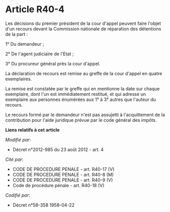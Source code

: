 # Article R40-4

Les décisions du premier président de la cour d'appel peuvent faire l'objet d'un recours devant la Commission nationale de
réparation des détentions de la part : 

1° Du demandeur ; 

2° De l'agent judiciaire de l'Etat ; 

3° Du procureur général près la cour d'appel. 

La déclaration de recours est remise au greffe de la cour d'appel en quatre exemplaires. 

La remise est constatée par le greffe qui en mentionne la date sur chaque exemplaire, dont l'un est immédiatement restitué,
et qui adresse un exemplaire aux personnes énumérées aux 1° à 3° autres que l'auteur du recours. 

Le recours formé par le demandeur n'est pas assujetti à l'acquittement de la contribution pour l'aide juridique prévue par le
code général des impôts.

**Liens relatifs à cet article**

_Modifié par_:

  - Décret n°2012-985 du 23 août 2012 - art. 4

_Cité par_:

  - CODE DE PROCEDURE PENALE - art. R40-17 (V)
  - CODE DE PROCEDURE PENALE - art. R40-8 (M)
  - CODE DE PROCEDURE PENALE - art. R40-9 (V)
  - Code de procédure pénale - art. R40-18 (V)

_Codifié par_:

  - Décret n°58-358 1958-04-22
